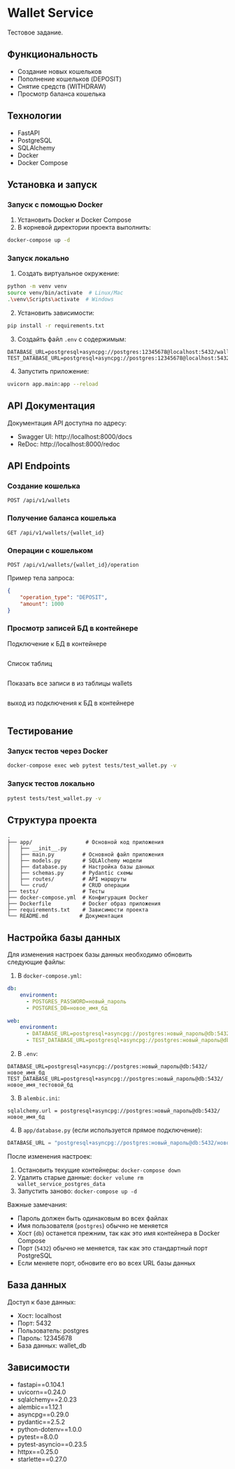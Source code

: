 # Wallet Service

Тестовое задание.

## Функциональность

- Создание новых кошельков
- Пополнение кошельков (DEPOSIT)
- Снятие средств (WITHDRAW)
- Просмотр баланса кошелька

## Технологии

- FastAPI
- PostgreSQL
- SQLAlchemy
- Docker
- Docker Compose

## Установка и запуск

### Запуск с помощью Docker

1. Установить Docker и Docker Compose
2. В корневой директории проекта выполнить:
```bash
docker-compose up -d
```

### Запуск локально

1. Создать виртуальное окружение:
```bash
python -m venv venv
source venv/bin/activate  # Linux/Mac
.\venv\Scripts\activate  # Windows
```

2. Установить зависимости:
```bash
pip install -r requirements.txt
```

3. Создайть файл `.env` с содержимым:
```
DATABASE_URL=postgresql+asyncpg://postgres:12345678@localhost:5432/wallet_db
TEST_DATABASE_URL=postgresql+asyncpg://postgres:12345678@localhost:5432/test_wallet_db
```

4. Запустить приложение:
```bash
uvicorn app.main:app --reload
```

## API Документация

Документация API доступна по адресу:
- Swagger UI: http://localhost:8000/docs
- ReDoc: http://localhost:8000/redoc

## API Endpoints

### Создание кошелька
```http
POST /api/v1/wallets
```

### Получение баланса кошелька
```http
GET /api/v1/wallets/{wallet_id}
```

### Операции с кошельком
```http
POST /api/v1/wallets/{wallet_id}/operation
```

Пример тела запроса:
```json
{
    "operation_type": "DEPOSIT",
    "amount": 1000
}
```

### Просмотр записей БД в контейнере
Подключение к БД в контейнере
```docker-compose exec db psql -U postgres wallet_db
```

Список таблиц
```\dt
```

Показать все записи в из таблицы wallets
```SELECT * FROM wallets;
```

выход из подключения к БД в контейнере
```\q
```


## Тестирование

### Запуск тестов через Docker
```bash
docker-compose exec web pytest tests/test_wallet.py -v
```

### Запуск тестов локально
```bash
pytest tests/test_wallet.py -v
```

## Структура проекта

```
.
├── app/                 # Основной код приложения
│   ├── __init__.py
│   ├── main.py         # Основной файл приложения
│   ├── models.py       # SQLAlchemy модели
│   ├── database.py     # Настройка базы данных
│   ├── schemas.py      # Pydantic схемы
│   ├── routes/         # API маршруты
│   └── crud/           # CRUD операции
├── tests/              # Тесты
├── docker-compose.yml  # Конфигурация Docker
├── Dockerfile          # Docker образ приложения
├── requirements.txt    # Зависимости проекта
└── README.md          # Документация
```

## Настройка базы данных

Для изменения настроек базы данных необходимо обновить следующие файлы:

1. В `docker-compose.yml`:
```yaml
db:
    environment:
      - POSTGRES_PASSWORD=новый_пароль
      - POSTGRES_DB=новое_имя_бд

web:
    environment:
      - DATABASE_URL=postgresql+asyncpg://postgres:новый_пароль@db:5432/новое_имя_бд
      - TEST_DATABASE_URL=postgresql+asyncpg://postgres:новый_пароль@db:5432/новое_имя_тестовой_бд
```

2. В `.env`:
```
DATABASE_URL=postgresql+asyncpg://postgres:новый_пароль@db:5432/новое_имя_бд
TEST_DATABASE_URL=postgresql+asyncpg://postgres:новый_пароль@db:5432/новое_имя_тестовой_бд
```

3. В `alembic.ini`:
```
sqlalchemy.url = postgresql+asyncpg://postgres:новый_пароль@db:5432/новое_имя_бд
```

4. В `app/database.py` (если используется прямое подключение):
```python
DATABASE_URL = "postgresql+asyncpg://postgres:новый_пароль@db:5432/новое_имя_бд"
```

После изменения настроек:
1. Остановить текущие контейнеры: `docker-compose down`
2. Удалить старые данные: `docker volume rm wallet_service_postgres_data`
3. Запустить заново: `docker-compose up -d`

Важные замечания:
- Пароль должен быть одинаковым во всех файлах
- Имя пользователя (`postgres`) обычно не меняется
- Хост (`db`) останется прежним, так как это имя контейнера в Docker Compose
- Порт (`5432`) обычно не меняется, так как это стандартный порт PostgreSQL
- Если меняете порт, обновите его во всех URL базы данных

## База данных

Доступ к базе данных:
- Хост: localhost
- Порт: 5432
- Пользователь: postgres
- Пароль: 12345678
- База данных: wallet_db

## Зависимости

- fastapi==0.104.1
- uvicorn==0.24.0
- sqlalchemy==2.0.23
- alembic==1.12.1
- asyncpg==0.29.0
- pydantic==2.5.2
- python-dotenv==1.0.0
- pytest==8.0.0
- pytest-asyncio==0.23.5
- httpx==0.25.0
- starlette==0.27.0
